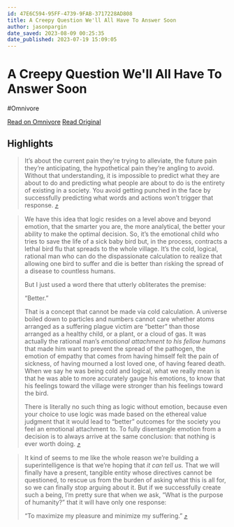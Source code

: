 ```yaml
---
id: 47E6C594-95FF-4739-9FAB-3717228AD808
title: A Creepy Question We'll All Have To Answer Soon
author: jasonpargin
date_saved: 2023-08-09 00:25:35
date_published: 2023-07-19 15:09:05
---
```


# A Creepy Question We'll All Have To Answer Soon
#Omnivore

[Read on Omnivore](https://omnivore.app/me/https-link-sbstck-com-redirect-40-a-2-ef-4-a-e-736-42-af-8-c-1-a-189d88aeae0)
[Read Original](https://link.sbstck.com/redirect/40a2ef4a-e736-42af-8c1a-212500a9726f?j=eyJ1IjoiMmRhb2g5In0.wNQVXQHZPXVUS1Y9mudnycQLeZdn6NlNz8QmOlkqvQQ)

## Highlights

> It’s about the current pain they’re trying to alleviate, the future pain they’re anticipating, the hypothetical pain they’re angling to avoid. Without that understanding, it is impossible to predict what they are about to do and predicting what people are about to do is the entirety of existing in a society. You avoid getting punched in the face by successfully predicting what words and actions won’t trigger that response. [⤴️](https://omnivore.app/me/https-link-sbstck-com-redirect-40-a-2-ef-4-a-e-736-42-af-8-c-1-a-189d88aeae0#31e373a5-ca66-4c30-9658-8c07f8a1e1ba) 

> We have this idea that logic resides on a level above and beyond emotion, that the smarter you are, the more analytical, the better your ability to make the optimal decision. So, it’s the emotional child who tries to save the life of a sick baby bird but, in the process, contracts a lethal bird flu that spreads to the whole village. It’s the cold, logical, rational man who can do the dispassionate calculation to realize that allowing one bird to suffer and die is better than risking the spread of a disease to countless humans.
> 
> But I just used a word there that utterly obliterates the premise:
> 
> “Better.”
> 
> That is a concept that cannot be made via cold calculation. A universe boiled down to particles and numbers cannot care whether atoms arranged as a suffering plague victim are “better” than those arranged as a healthy child, or a plant, or a cloud of gas. It was actually the rational man’s _emotional attachment to his fellow humans_ that made him want to prevent the spread of the pathogen, the emotion of empathy that comes from having himself felt the pain of sickness, of having mourned a lost loved one, of having feared death. When we say he was being cold and logical, what we really mean is that he was able to more accurately gauge his emotions, to know that his feelings toward the village were stronger than his feelings toward the bird.
> 
> There is literally no such thing as logic without emotion, because even your choice to use logic was made based on the ethereal value judgment that it would lead to “better” outcomes for the society you feel an emotional attachment to. To fully disentangle emotion from a decision is to always arrive at the same conclusion: that nothing is ever worth doing. [⤴️](https://omnivore.app/me/https-link-sbstck-com-redirect-40-a-2-ef-4-a-e-736-42-af-8-c-1-a-189d88aeae0#1d5934bd-283f-49ff-a622-b2b7dba9e139) 

> It kind of seems to me like the whole reason we’re building a superintelligence is that we’re hoping that _it can tell us._ That we will finally have a present, tangible entity whose directives cannot be questioned, to rescue us from the burden of asking what this is all for, so we can finally stop arguing about it. But if we successfully create such a being, I’m pretty sure that when we ask, “What is the purpose of humanity?” that it will have only one response:
> 
> “To maximize my pleasure and minimize my suffering.” [⤴️](https://omnivore.app/me/https-link-sbstck-com-redirect-40-a-2-ef-4-a-e-736-42-af-8-c-1-a-189d88aeae0#54aeb7e1-0d0d-413b-8f90-bba4cbae4d83) 

